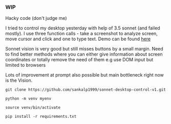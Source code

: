 ### WIP

Hacky code (don't judge me)

I tried to control my desktop yesterday with help of 3.5 sonnet (and failed mostly). 
I use three function calls - take a screenshot to analyze screen, move cursor and click and one to type text.
Demo can be found [here](https://x.com/dejavucoder/status/1806657345285742652)

Sonnet vision is very good but still misses buttons by a small margin. Need to find 
better methods where you can either give information about screen coordinates or totally remove the need of them 
e.g use DOM input but limited
to browsers


Lots of improvement at prompt also possible but main bottleneck right now is the Vision.


`git clone https://github.com/sankalp1999/sonnet-desktop-control-v1.git`

`python -m venv myenv`

`source venv/bin/activate`

`pip install -r requirements.txt`


